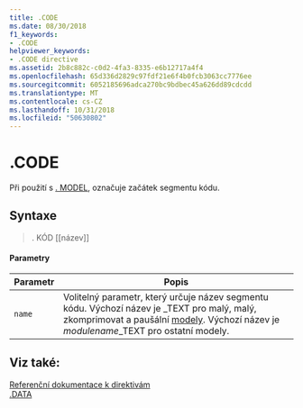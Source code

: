 ```yaml
---
title: .CODE
ms.date: 08/30/2018
f1_keywords:
- .CODE
helpviewer_keywords:
- .CODE directive
ms.assetid: 2b8c882c-c0d2-4fa3-8335-e6b12717a4f4
ms.openlocfilehash: 65d336d2829c97fdf21e6f4b0fcb3063cc7776ee
ms.sourcegitcommit: 6052185696adca270bc9bdbec45a626dd89cdcdd
ms.translationtype: MT
ms.contentlocale: cs-CZ
ms.lasthandoff: 10/31/2018
ms.locfileid: "50630802"
---
```

# <a name="code"></a>.CODE

Při použití s [. MODEL](../../assembler/masm/dot-model.md), označuje začátek segmentu kódu.

## <a name="syntax"></a>Syntaxe

> . KÓD [[název]]

#### <a name="parameters"></a>Parametry

|Parametr|Popis|
|---------------|-----------------|
|`name`|Volitelný parametr, který určuje název segmentu kódu. Výchozí název je _TEXT pro malý, malý, zkomprimovat a paušální [modely](../../assembler/masm/dot-model.md). Výchozí název je *modulename*_TEXT pro ostatní modely.|

## <a name="see-also"></a>Viz také:

[Referenční dokumentace k direktivám](../../assembler/masm/directives-reference.md)<br/>
[.DATA](../../assembler/masm/dot-data.md)<br/>